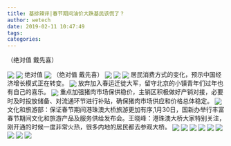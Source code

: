 ```yaml
---
title: 基排辣评|春节期间油价大跌基民该慌了？
author: wetech
date: 2019-02-11 10:47:49
tags: 
categories: 
---
```

（绝对值 戴先喜）
<!-- more -->
<img align="center" border="0" src="http://invest-images-external.cbndata.org/5LiA6LSiQUJT/images/76abc6f69a1aed2f93ffc33d8c93db3512ad69a6.jpeg" />
<img align="center" border="0" src="http://invest-images-external.cbndata.org/5LiA6LSiQUJT/images/c8f972da27fc5f050eb4ff7d72018b013894209e.png" />
绝对值
<img align="center" border="0" src="http://invest-images-external.cbndata.org/5LiA6LSiQUJT/images/9a3db37625b3d07987f8c1ebd029ee0895c4263d.png" />
（绝对值 戴先喜）
<img align="center" border="0" src="http://invest-images-external.cbndata.org/5LiA6LSiQUJT/images/94d725442504e5c2244aa868abe7a80e8dc1bd68.png" />
 
<img align="center" border="0" src="http://invest-images-external.cbndata.org/5LiA6LSiQUJT/images/392c24f810414b036575ddce7d1abe74fd0154b3.png" />
 
<img align="center" border="0" src="http://invest-images-external.cbndata.org/5LiA6LSiQUJT/images/b5653312698cb808abb9ff8f01d827aab3ded4f9.jpeg" />
居民消费方式的变化，预示中国经济增长模式正在转变。
<img align="center" border="0" src="http://invest-images-external.cbndata.org/5LiA6LSiQUJT/images/5f1509e2313248dc530e712199e1341f114c5fad.png" />
放弃加入春运迁徙大军，留守北京的小镇青年们过年也有自己的喜乐。
<img align="center" border="0" src="http://invest-images-external.cbndata.org/5LiA6LSiQUJT/images/164e856f0e26935f447c341a659f079da169a6b1.png" />
重点加强猪肉市场保供稳价，主销区积极做好产销对接，必要时及时投放储备、对流通环节进行补贴，确保猪肉市场供应和价格总体稳定。
<img align="center" border="0" src="http://invest-images-external.cbndata.org/5LiA6LSiQUJT/images/ab253c7c6332c903fcad2a4c8a41b3daba6287a0.jpeg" />
文化和旅游部：保证春节期间港珠澳大桥旅游更加有序,1月30日，国新办举行丰富春节期间文化和旅游产品及服务供给发布会。王晓峰：港珠澳大桥大家特别关注，刚开通的时候一度非常火热，很多内地的居民都去参观大桥。
<img align="center" border="0" src="http://invest-images-external.cbndata.org/5LiA6LSiQUJT/images/6e24a9a6d5573b4a6962b826d80e495820f8e566.png" />
<img align="center" border="0" src="http://invest-images-external.cbndata.org/5LiA6LSiQUJT/images/31c17ca2ba7812a915f1ac102be8e18389b85505.png" />
<img align="center" border="0" src="http://invest-images-external.cbndata.org/5LiA6LSiQUJT/images/5c791c95e96db98cbfd4c96aa58380f1c72999a5.jpeg" />
<img align="center" border="0" src="http://invest-images-external.cbndata.org/5LiA6LSiQUJT/images/6b158d704d94b0ffa1f8bbd01613921939debe35.png" />
<img align="center" border="0" src="http://invest-images-external.cbndata.org/5LiA6LSiQUJT/images/6ac048abe21f950c04446483729a009bb5f86808.png" />
<img align="center" border="0" src="http://invest-images-external.cbndata.org/5LiA6LSiQUJT/images/b5f07f3016ade501695bfeda08360a3b13d733c3.jpeg" />
<img align="center" border="0" src="http://invest-images-external.cbndata.org/5LiA6LSiQUJT/images/3b03a9d45344ae39d5323be04c5d0e916be5b4eb.png" />
<img align="center" border="0" src="http://invest-images-external.cbndata.org/5LiA6LSiQUJT/images/1901fa632d34bbf6a81e2dc1cbf64373c4528dec.png" />
<img align="center" border="0" src="http://invest-images-external.cbndata.org/5LiA6LSiQUJT/images/66afad34e5f2965c1b455b141fd683b4014ef1ef.jpeg" />
